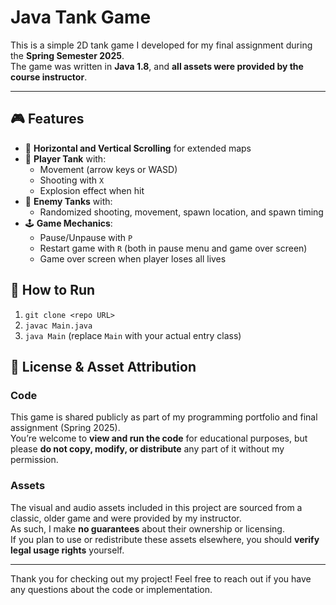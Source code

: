 # Java Tank Game

This is a simple 2D tank game I developed for my final assignment during the **Spring Semester 2025**.  
The game was written in **Java 1.8**, and **all assets were provided by the course instructor**.

---

## 🎮 Features

- 🔁 **Horizontal and Vertical Scrolling** for extended maps  
- 🧍 **Player Tank** with:
  - Movement (arrow keys or WASD)
  - Shooting with `X`
  - Explosion effect when hit
- 🤖 **Enemy Tanks** with:
  - Randomized shooting, movement, spawn location, and spawn timing
- 🕹️ **Game Mechanics**:
  - Pause/Unpause with `P`
  - Restart game with `R` (both in pause menu and game over screen)
  - Game over screen when player loses all lives

## 🚀 How to Run
1. `git clone <repo URL>`
2. `javac Main.java`
3. `java Main` (replace `Main` with your actual entry class)

## 📄 License & Asset Attribution
### Code  
This game is shared publicly as part of my programming portfolio and final assignment (Spring 2025).  
You’re welcome to **view and run the code** for educational purposes, but please **do not copy, modify, or distribute** any part of it without my permission.

### Assets  
The visual and audio assets included in this project are sourced from a classic, older game and were provided by my instructor.  
As such, I make **no guarantees** about their ownership or licensing.  
If you plan to use or redistribute these assets elsewhere, you should **verify legal usage rights** yourself.

---

Thank you for checking out my project! Feel free to reach out if you have any questions about the code or implementation.

